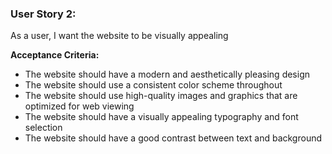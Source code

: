 ### User Story 2: 

As a user, I want the website to be visually appealing

**Acceptance Criteria:**
- The website should have a modern and aesthetically pleasing design
- The website should use a consistent color scheme throughout
- The website should use high-quality images and graphics that are optimized for web viewing
- The website should have a visually appealing typography and font selection
- The website should have a good contrast between text and background
